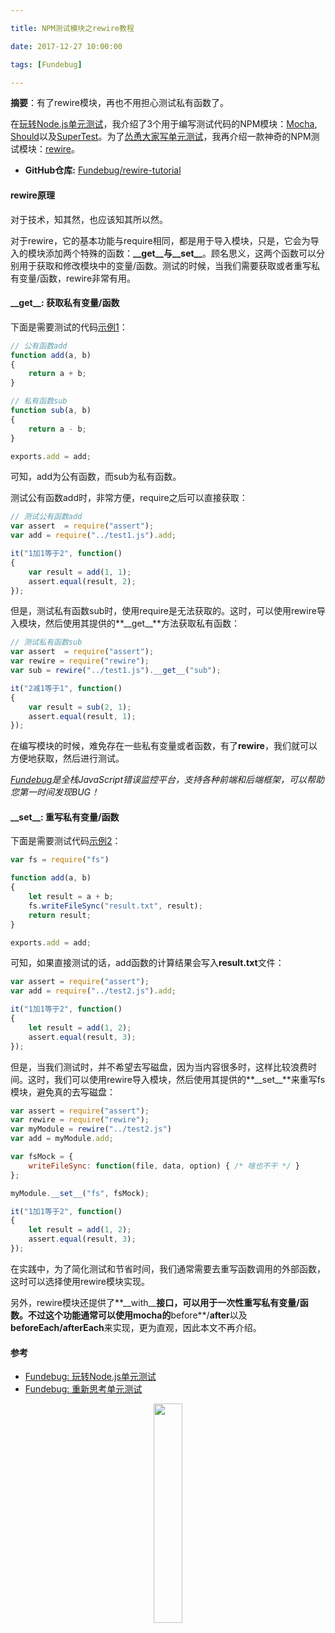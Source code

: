 ```yaml
---

title: NPM测试模块之rewire教程

date: 2017-12-27 10:00:00

tags: [Fundebug]

---
```


**摘要**：有了rewire模块，再也不用担心测试私有函数了。

<!-- more -->

在[玩转Node.js单元测试](https://blog.fundebug.com/2017/03/20/nodejs-unit-test/)，我介绍了3个用于编写测试代码的NPM模块：[Mocha](https://mochajs.org/), [Should](https://shouldjs.github.io/)以及[SuperTest](https://blog.fundebug.com/2017/03/20/nodejs-unit-test/)。为了[怂恿大家写单元测试](https://blog.fundebug.com/2017/12/20/rethinking-unit-test/)，我再介绍一款神奇的NPM测试模块：[rewire](https://github.com/jhnns/rewire)。

- **GitHub仓库:** [Fundebug/rewire-tutorial](https://github.com/Fundebug/rewire-tutorial)

#### rewire原理

对于技术，知其然，也应该知其所以然。

对于rewire，它的基本功能与require相同，都是用于导入模块，只是，它会为导入的模块添加两个特殊的函数：**\_\_get\_\_**与**\_\_set\_\_**。顾名思义，这两个函数可以分别用于获取和修改模块中的变量/函数。测试的时候，当我们需要获取或者重写私有变量/函数，rewire非常有用。


#### \_\_get\_\_: 获取私有变量/函数

下面是需要测试的代码[示例1](https://github.com/Fundebug/rewire-tutorial/blob/master/test1.js)：

```javascript
// 公有函数add
function add(a, b)
{
    return a + b;
}

// 私有函数sub
function sub(a, b)
{
	return a - b;
}

exports.add = add;
```

可知，add为公有函数，而sub为私有函数。

测试公有函数add时，非常方便，require之后可以直接获取：

```javascript
// 测试公有函数add
var assert  = require("assert");
var add = require("../test1.js").add;

it("1加1等于2", function()
{
    var result = add(1, 1);
    assert.equal(result, 2);
});
```

但是，测试私有函数sub时，使用require是无法获取的。这时，可以使用rewire导入模块，然后使用其提供的**\_\_get\_\_**方法获取私有函数：

```javascript
// 测试私有函数sub
var assert  = require("assert");
var rewire = require("rewire");
var sub = rewire("../test1.js").__get__("sub");

it("2减1等于1", function()
{
    var result = sub(2, 1);
    assert.equal(result, 1);
});
```

在编写模块的时候，难免存在一些私有变量或者函数，有了**rewire**，我们就可以方便地获取，然后进行测试。

*[Fundebug](https://fundebug.com)是全栈JavaScript错误监控平台，支持各种前端和后端框架，可以帮助您第一时间发现BUG！*

#### \_\_set\_\_: 重写私有变量/函数

下面是需要测试代码[示例2](https://github.com/Fundebug/rewire-tutorial/blob/master/test2.js)：

```javascript
var fs = require("fs")

function add(a, b)
{
    let result = a + b;
    fs.writeFileSync("result.txt", result);
    return result;
}

exports.add = add;
```

可知，如果直接测试的话，add函数的计算结果会写入**result.txt**文件：

```javascript
var assert = require("assert");
var add = require("../test2.js").add;

it("1加1等于2", function()
{
    let result = add(1, 2);
    assert.equal(result, 3);
});
```

但是，当我们测试时，并不希望去写磁盘，因为当内容很多时，这样比较浪费时间。这时，我们可以使用rewire导入模块，然后使用其提供的**\_\_set\_\_**来重写fs模块，避免真的去写磁盘：


```javascript
var assert = require("assert");
var rewire = require("rewire");
var myModule = rewire("../test2.js")
var add = myModule.add;

var fsMock = {
    writeFileSync: function(file, data, option) { /* 啥也不干 */ }
};

myModule.__set__("fs", fsMock);

it("1加1等于2", function()
{
    let result = add(1, 2);
    assert.equal(result, 3);
});
```

在实践中，为了简化测试和节省时间，我们通常需要去重写函数调用的外部函数，这时可以选择使用rewire模块实现。

另外，rewire模块还提供了**\_\_with\_\_**接口，可以用于一次性重写私有变量/函数。不过这个功能通常可以使用mocha的**before**/**after**以及**beforeEach/afterEach**来实现，更为直观，因此本文不再介绍。

#### 参考

- [Fundebug: 玩转Node.js单元测试](https://blog.fundebug.com/2017/03/20/nodejs-unit-test/)
- [Fundebug: 重新思考单元测试](https://blog.fundebug.com/2017/12/20/rethinking-unit-test/)


<div style="text-align: center;">
<img style="width:30%;" src="https://blog.fundebug.com/images/qq_bug.JPG" />
</div>